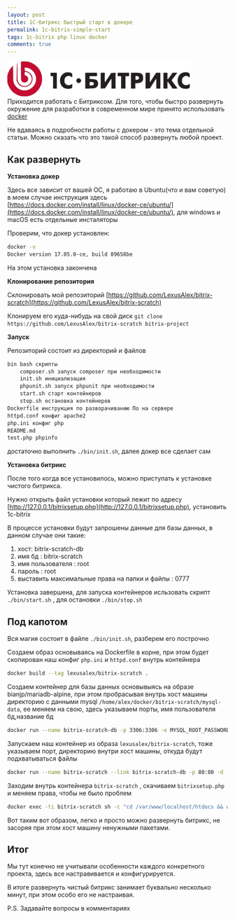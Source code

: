 ```yaml
--- 
layout: post 
title: 1C-битрикс быстрый старт в докере
permalink: 1c-bitrix-simple-start
tags: 1c-bitrix php linux docker
comments: true
--- 
```


![1c-bitrix](/assets/images/2018-08-12-1c-bitrix-simple-start/1C-Bitrix.png "1c-bitrix")
Приходится работать с Битриксом. Для того, чтобы быстро развернуть окружение для разработки в современном мире принято использовать [docker](https://www.docker.com/)

Не вдаваясь в подробности работы с докером - это тема отдельной статьи. Можно сказать что это такой способ развернуть любой проект.


## Как развернуть

**Установка докер**

Здесь все зависит от вашей ОС, я работаю в Ubuntu(что и вам советую) в моем случае инструкция здесь [https://docs.docker.com/install/linux/docker-ce/ubuntu/](https://docs.docker.com/install/linux/docker-ce/ubuntu/), для windows и macOS есть отдельные инcталяторы

Проверим, что докер установлен:

~~~bash
docker -v
Docker version 17.05.0-ce, build 89658be
~~~

На этом установка закончена

**Клонирование репозитория**

Склонировать мой репозиторий [https://github.com/LexusAlex/bitrix-scratch](https://github.com/LexusAlex/bitrix-scratch)

Клонируем его куда-нибудь на свой диск 
`git clone https://github.com/LexusAlex/bitrix-scratch bitrix-project`

**Запуск**

Репозиторий состоит из директорий и файлов

~~~bash
bin bash скрипты
    composer.sh запуск composer при необходимости
    init.sh инициализация
    phpunit.sh запуск phpunit при необходимости
    start.sh старт контейнеров
    stop.sh остановка контейнеров
Dockerfile инструкция по разворачиванию По на сервере
httpd.conf конфиг apache2
php.ini конфиг php
README.md
test.php phpinfo
~~~

достаточно выполнить `./bin/init.sh`, далее докер все сделает сам

**Установка битрикс**

После того когда все установилось, можно приступать к установке чистого битрикса.

Нужно открыть файл установки который лежит по адресу [http://127.0.0.1/bitrixsetup.php](http://127.0.0.1/bitrixsetup.php), установить 1с-bitrix

В процессе установки будут запрошены данные для базы данных, в данном случае они такие:

1. хост: bitrix-scratch-db
1. имя бд : bitrix-scratch
1. имя пользователя : root
1. пароль : root
1. выставить максимальные права на папки и файлы : 0777


Установка завершена, для запуска контейнеров исльзовать скрипт `./bin/start.sh` , для остановки `./bin/stop.sh`



## Под капотом

Вся магия состоит в файле `./bin/init.sh`, разберем его построчно

Создаем образ основываясь на Dockerfile в корне, при этом будет скопирован наш конфиг `php.ini` и `httpd.conf` внутрь контейнера

~~~bash
docker build --tag lexusalex/bitrix-scratch .
~~~

Создаем контейнер для базы данных основывыясь на образе bianjp/mariadb-alpine, 
при этом пробрасывая внутрь хост машины директорию с данными mysql `/home/alex/docker/bitrix-scratch/mysql-data`, ее меняем на свою, здесь указываем порты, имя пользователя бд,название бд
~~~bash
docker run --name bitrix-scratch-db -p 3306:3306 -e MYSQL_ROOT_PASSWORD=root -e MYSQL_DATABASE=bitrix-scratch -v /home/alex/docker/bitrix-scratch/mysql-data:/var/lib/mysql -d bianjp/mariadb-alpine
~~~

Запускаем наш контейнер из образа `lexusalex/bitrix-scratch`, тоже указываем порт, директорию внутри хост машины, откуда будут подхватываться файлы

~~~bash
docker run --name bitrix-scratch --link bitrix-scratch-db -p 80:80 -d -v "$PWD":/var/www/localhost/htdocs lexusalex/bitrix-scratch
~~~

Заходим внутрь контейнера `bitrix-scratch` , скачиваем `bitrixsetup.php` и меняем права, чтобы не было проблем

~~~bash
docker exec -ti bitrix-scratch sh -c "cd /var/www/localhost/htdocs && wget -P /var/www/localhost/htdocs/ https://www.1c-bitrix.ru/download/scripts/bitrixsetup.php && chmod 777 -R /var/www/localhost/htdocs"
~~~

Вот таким вот образом, легко и просто можно развернуть битрикс, не засоряя при этом хост машину ненужными пакетами. 


## Итог

Мы тут конечно не учитывали особенности каждого конкретного проекта, здесь все настравивается и конфигурируется.

В итоге развернуть чистый битрикс занимает буквально несколько минут, при этом особо его не настраивая.

P.S. Задавайте вопросы в комментариях
